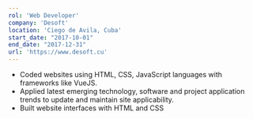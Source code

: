 ```yaml
---
rol: 'Web Developer'
company: 'Desoft'
location: 'Ciego de Avila, Cuba'
start_date: "2017-10-01"
end_date: "2017-12-31"
url: 'https://www.desoft.cu'
---
```


- Coded websites using HTML, CSS, JavaScript languages with frameworks like VueJS.
- Applied latest emerging technology, software and project application trends to update and maintain site applicability.
- Built website interfaces with HTML and CSS
